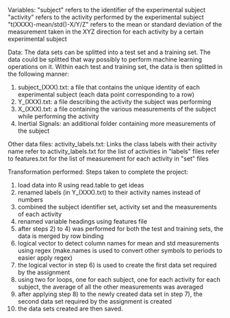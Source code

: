 Variables:
"subject" refers to the identifier of the experimental subject
"activity" refers to the activity performed by the experimental subject
"t(XXXX)-mean/std()-X/Y/Z" refers to the mean or standard deviation of the measurement taken in the XYZ direction for each activity by a certain experimental subject

Data:
The data sets can be splitted into a test set and a training set. The data could be splitted that way possibly to perform machine learning operations on it.
Within each test and training set, the data is then splitted in the following manner:
1) subject_(XXX).txt: a file that contains the unique identity of each experimental subject (each data point corresponding to a row)
2) Y_(XXX).txt: a file describing the activity the subject was performing
3) X_(XXX).txt: a file containing the various measurements of the subject while performing the activity
4) Inertial Signals: an additional folder containing more measurements of the subject

Other data files:
activity_labels.txt: Links the class labels with their activity name
refer to activity_labels.txt for the list of activities in "labels" files
refer to features.txt for the list of measurement for each activity in "set" files

Transformation performed:
Steps taken to complete the project:
1) load data into R using read.table to get ideas
2) renamed labels (in Y_(XXX).txt) to their activity names instead of numbers
3) combined the subject identifier set, activity set and the measurements of each activity
4) renamed variable headings using features file
5) after steps 2) to 4) was performed for both the test and training sets, the data is merged by row binding
6) logical vector to detect column names for mean and std measurements using regex (make.names is used to convert other symbols to periods to easier apply regex)
7) the logical vector in step 6) is used to create the first data set required by the assignment
8) using two for loops, one for each subject, one for each activity for each subject, the average of all the other measurements was averaged
9) after applying step 8) to the newly created data set in step 7), the second data set required by the assignment is created
10) the data sets created are then saved.
